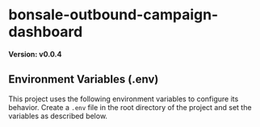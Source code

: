 # bonsale-outbound-campaign-dashboard

**Version: v0.0.4**

## Environment Variables (.env)

This project uses the following environment variables to configure its behavior. Create a `.env` file in the root directory of the project and set the variables as described below.